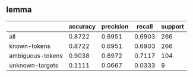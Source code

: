 
## lemma

|                  | accuracy | precision | recall | support |
|------------------|----------|-----------|--------|---------|
| all              | 0.8722   | 0.6951    | 0.6903 | 266     |
| known-tokens     | 0.8722   | 0.6951    | 0.6903 | 266     |
| ambiguous-tokens | 0.9038   | 0.6972    | 0.7117 | 104     |
| unknown-targets  | 0.1111   | 0.0667    | 0.0333 | 9       |

